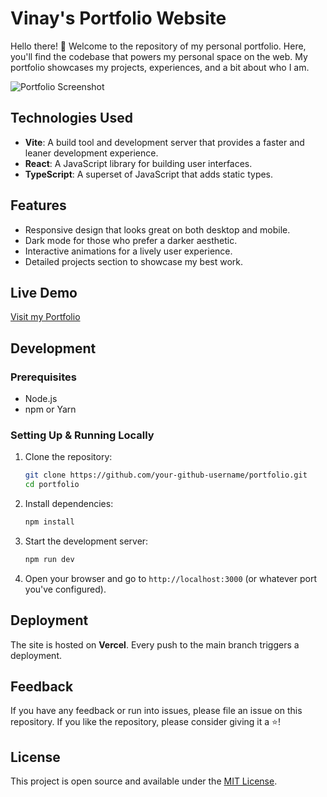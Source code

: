 # Vinay's Portfolio Website

Hello there! 👋 Welcome to the repository of my personal portfolio. Here, you'll find the codebase that powers my personal space on the web. My portfolio showcases my projects, experiences, and a bit about who I am. 

![Portfolio Screenshot](readme.png)

## Technologies Used

- **Vite**: A build tool and development server that provides a faster and leaner development experience.
- **React**: A JavaScript library for building user interfaces.
- **TypeScript**: A superset of JavaScript that adds static types.
  
## Features

- Responsive design that looks great on both desktop and mobile.
- Dark mode for those who prefer a darker aesthetic.
- Interactive animations for a lively user experience.
- Detailed projects section to showcase my best work.

## Live Demo

[Visit my Portfolio](https://portfolio.vinaycloud.ca)

## Development

### Prerequisites

- Node.js
- npm or Yarn

### Setting Up & Running Locally

1. Clone the repository:

    ```bash
    git clone https://github.com/your-github-username/portfolio.git
    cd portfolio
    ```

2. Install dependencies:

    ```bash
    npm install
    ```

3. Start the development server:

    ```bash
    npm run dev
    ```

4. Open your browser and go to `http://localhost:3000` (or whatever port you've configured).

## Deployment

The site is hosted on **Vercel**. Every push to the main branch triggers a deployment.

## Feedback

If you have any feedback or run into issues, please file an issue on this repository. If you like the repository, please consider giving it a ⭐!

## License

This project is open source and available under the [MIT License](LICENSE).

